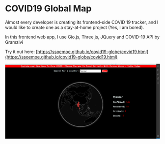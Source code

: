 
# COVID19 Global Map

Almost every developer is creating its frontend-side COVID 19 tracker, and I would like to create one as a stay-at-home project (Yes, I am bored).

In this frontend web app, I use Gio.js, Three.js, JQuery and COVID-19 API by Gramzivi

Try it out here: [https://ssoemoe.github.io/covid19-globe/covid19.html](https://ssoemoe.github.io/covid19-globe/covid19.html)

![Demo](demo/demo.png)